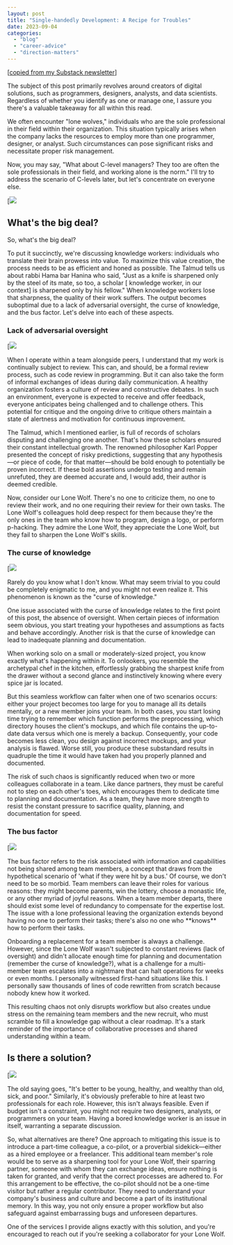 ```yaml
---
layout: post
title: "Single-handedly Development: A Recipe for Troubles"
date: 2023-09-04
categories: 
  - "blog"
  - "career-advice"
  - "direction-matters"
---
```


\[[copied from my Substack newsletter](https://directionmatters.substack.com/p/single-handedly-development-a-recipe)\]

The subject of this post primarily revolves around creators of digital solutions, such as programmers, designers, analysts, and data scientists. Regardless of whether you identify as one or manage one, I assure you there's a valuable takeaway for all within this read.

We often encounter "lone wolves," individuals who are the sole professional in their field within their organization. This situation typically arises when the company lacks the resources to employ more than one programmer, designer, or analyst. Such circumstances can pose significant risks and necessitate proper risk management. 

Now, you may say, "What about C-level managers? They too are often the sole professionals in their field, and working alone is the norm." I'll try to address the scenario of C-levels later, but let's concentrate on everyone else.

[![](https://substackcdn.com/image/fetch/f_auto,q_auto:good,fl_progressive:steep/https%3A%2F%2Fsubstack-post-media.s3.amazonaws.com%2Fpublic%2Fimages%2F1165fd9b-914b-4efc-9a44-2024ff4a2a79_1538x620.png)

## What's the big deal?

So, what's the big deal?

To put it succinctly, we're discussing knowledge workers: individuals who translate their brain prowess into value. To maximize this value creation, the process needs to be as efficient and honed as possible. The Talmud tells us about rabbi Hama bar Hanina who said, "Just as a knife is sharpened only by the steel of its mate, so too, a scholar \[ knowledge worker, in our context\] is sharpened only by his fellow." When knowledge workers lose that sharpness, the quality of their work suffers. The output becomes suboptimal due to a lack of adversarial oversight, the curse of knowledge, and the bus factor. Let's delve into each of these aspects.

### Lack of adversarial oversight

[![](https://substackcdn.com/image/fetch/f_auto,q_auto:good,fl_progressive:steep/https%3A%2F%2Fsubstack-post-media.s3.amazonaws.com%2Fpublic%2Fimages%2F5e69e5ac-e887-426f-a229-d1abb4e12f6e_1064x134.png)

When I operate within a team alongside peers, I understand that my work is continually subject to review. This can, and should, be a formal review process, such as code review in programming. But it can also take the form of informal exchanges of ideas during daily communication. A healthy organization fosters a culture of review and constructive debates. In such an environment, everyone is expected to receive and offer feedback, everyone anticipates being challenged and to challenge others. This potential for critique and the ongoing drive to critique others maintain a state of alertness and motivation for continuous improvement. 

The Talmud, which I mentioned earlier, is full of records of scholars disputing and challenging one another. That's how these scholars ensured their constant intellectual growth. The renowned philosopher Karl Popper presented the concept of risky predictions, suggesting that any hypothesis—or piece of code, for that matter—should be bold enough to potentially be proven incorrect. If these bold assertions undergo testing and remain unrefuted, they are deemed accurate and, I would add, their author is deemed credible.

Now, consider our Lone Wolf. There's no one to criticize them, no one to review their work, and no one requiring their review for their own tasks. The Lone Wolf's colleagues hold deep respect for them because they're the only ones in the team who know how to program, design a logo, or perform p-hacking. They admire the Lone Wolf, they appreciate the Lone Wolf, but they fail to sharpen the Lone Wolf's skills.

### The curse of knowledge

[![](https://substackcdn.com/image/fetch/f_auto,q_auto:good,fl_progressive:steep/https%3A%2F%2Fsubstack-post-media.s3.amazonaws.com%2Fpublic%2Fimages%2F0acea08c-e006-4aa3-9f8e-c4291348dde3_1818x338.png)

Rarely do you know what I don't know. What may seem trivial to you could be completely enigmatic to me, and you might not even realize it. This phenomenon is known as the "curse of knowledge."

One issue associated with the curse of knowledge relates to the first point of this post, the absence of oversight. When certain pieces of information seem obvious, you start treating your hypotheses and assumptions as facts and behave accordingly. Another risk is that the curse of knowledge can lead to inadequate planning and documentation.

When working solo on a small or moderately-sized project, you know exactly what's happening within it. To onlookers, you resemble the archetypal chef in the kitchen, effortlessly grabbing the sharpest knife from the drawer without a second glance and instinctively knowing where every spice jar is located. 

But this seamless workflow can falter when one of two scenarios occurs: either your project becomes too large for you to manage all its details mentally, or a new member joins your team. In both cases, you start losing time trying to remember which function performs the preprocessing, which directory houses the client's mockups, and which file contains the up-to-date data versus which one is merely a backup. Consequently, your code becomes less clean, you design against incorrect mockups, and your analysis is flawed. Worse still, you produce these substandard results in quadruple the time it would have taken had you properly planned and documented.

The risk of such chaos is significantly reduced when two or more colleagues collaborate in a team. Like dance partners, they must be careful not to step on each other's toes, which encourages them to dedicate time to planning and documentation. As a team, they have more strength to resist the constant pressure to sacrifice quality, planning, and documentation for speed.

### The bus factor

[![](https://substackcdn.com/image/fetch/f_auto,q_auto:good,fl_progressive:steep/https%3A%2F%2Fsubstack-post-media.s3.amazonaws.com%2Fpublic%2Fimages%2Fe0d86bda-12a5-422c-8368-8a6528e5ac3a_1850x674.png)

The bus factor refers to the risk associated with information and capabilities not being shared among team members, a concept that draws from the hypothetical scenario of 'what if they were hit by a bus.' Of course, we don't need to be so morbid. Team members can leave their roles for various reasons: they might become parents, win the lottery, choose a monastic life, or any other myriad of joyful reasons. When a team member departs, there should exist some level of redundancy to compensate for the expertise lost. The issue with a lone professional leaving the organization extends beyond having no one to perform their tasks; there's also no one who \*\*knows\*\* how to perform their tasks.

Onboarding a replacement for a team member is always a challenge. However, since the Lone Wolf wasn't subjected to constant reviews (lack of oversight) and didn't allocate enough time for planning and documentation (remember the curse of knowledge?), what is a challenge for a multi-member team escalates into a nightmare that can halt operations for weeks or even months. I personally witnessed first-hand situations like this. I personally saw thousands of lines of code rewritten from scratch because nobody knew how it worked.  

This resulting chaos not only disrupts workflow but also creates undue stress on the remaining team members and the new recruit, who must scramble to fill a knowledge gap without a clear roadmap. It's a stark reminder of the importance of collaborative processes and shared understanding within a team.

## Is there a solution?

[![](https://substackcdn.com/image/fetch/f_auto,q_auto:good,fl_progressive:steep/https%3A%2F%2Fsubstack-post-media.s3.amazonaws.com%2Fpublic%2Fimages%2F4085bc2b-83e7-4f34-b3af-253226cc0fad_950x320.png)

The old saying goes, "It's better to be young, healthy, and wealthy than old, sick, and poor." Similarly, it's obviously preferable to hire at least two professionals for each role. However, this isn't always feasible. Even if budget isn't a constraint, you might not require two designers, analysts, or programmers on your team. Having a bored knowledge worker is an issue in itself, warranting a separate discussion. 

So, what alternatives are there? One approach to mitigating this issue is to introduce a part-time colleague, a co-pilot, or a proverbial sidekick—either as a hired employee or a freelancer. This additional team member's role would be to serve as a sharpening tool for your Lone Wolf, their sparring partner, someone with whom they can exchange ideas, ensure nothing is taken for granted, and verify that the correct processes are adhered to. For this arrangement to be effective, the co-pilot should not be a one-time visitor but rather a regular contributor. They need to understand your company's business and culture and become a part of its institutional memory. In this way, you not only ensure a proper workflow but also safeguard against embarrassing bugs and unforeseen departures. 

One of the services I provide aligns exactly with this solution, and you're encouraged to reach out if you're seeking a collaborator for your Lone Wolf.
